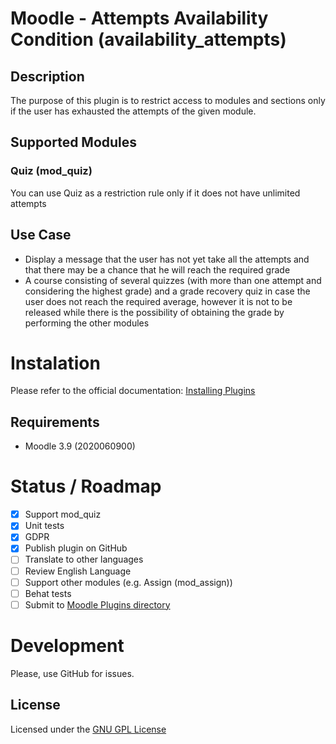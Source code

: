# Moodle - Attempts Availability Condition (availability_attempts)
## Description
The purpose of this plugin is to restrict access to modules and sections only if the user has exhausted the attempts of the given module.
## Supported Modules
### Quiz (mod_quiz)
You can use Quiz as a restriction rule only if it does not have unlimited attempts
## Use Case
 - Display a message that the user has not yet take all the attempts and that there may be a chance that he will reach the required grade
 - A course consisting of several quizzes (with more than one attempt and considering the highest grade) and a grade recovery quiz in case the user does not reach the required average, however it is not to be released while there is the possibility of obtaining the grade by performing the other modules
# Instalation
Please refer to the official documentation: [Installing Plugins](https://docs.moodle.org/en/Installing_plugins)
## Requirements
 - Moodle 3.9 (2020060900)
# Status / Roadmap
- [X] Support mod_quiz
- [X] Unit tests
- [X] GDPR
- [X] Publish plugin on GitHub
- [ ] Translate to other languages
- [ ] Review English Language
- [ ] Support other modules (e.g. Assign (mod_assign))
- [ ] Behat tests
- [ ] Submit to [Moodle Plugins directory](https://moodle.org/plugins/)
# Development
Please, use GitHub for issues.
## License
Licensed under the [GNU GPL License](http://www.gnu.org/copyleft/gpl.html)
